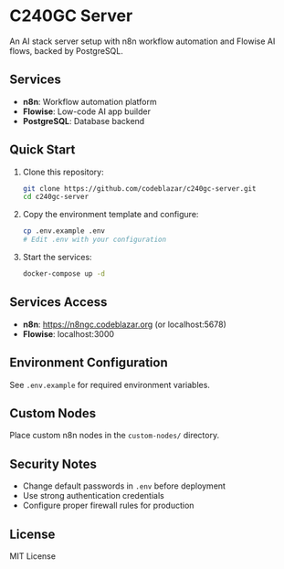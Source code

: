 # C240GC Server

An AI stack server setup with n8n workflow automation and Flowise AI flows, backed by PostgreSQL.

## Services

- **n8n**: Workflow automation platform
- **Flowise**: Low-code AI app builder 
- **PostgreSQL**: Database backend

## Quick Start

1. Clone this repository:
   ```bash
   git clone https://github.com/codeblazar/c240gc-server.git
   cd c240gc-server
   ```

2. Copy the environment template and configure:
   ```bash
   cp .env.example .env
   # Edit .env with your configuration
   ```

3. Start the services:
   ```bash
   docker-compose up -d
   ```

## Services Access

- **n8n**: https://n8ngc.codeblazar.org (or localhost:5678)
- **Flowise**: localhost:3000

## Environment Configuration

See `.env.example` for required environment variables.

## Custom Nodes

Place custom n8n nodes in the `custom-nodes/` directory.

## Security Notes

- Change default passwords in `.env` before deployment
- Use strong authentication credentials
- Configure proper firewall rules for production

## License

MIT License
